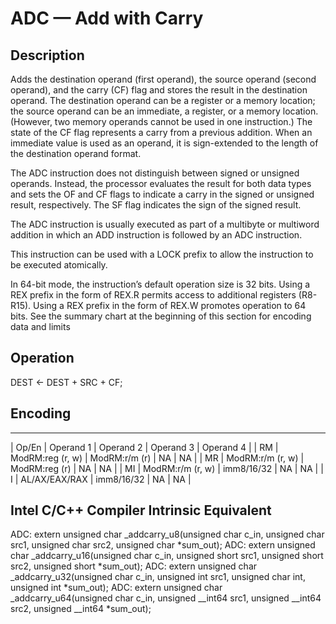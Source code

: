 # ADC — Add with Carry

## Description

Adds the destination operand (first operand), the source operand (second operand), and the carry (CF) flag and stores the result in 
the destination operand. The destination operand can be a register or a memory location; the source operand can be an immediate, a 
register, or a memory location. (However, two memory operands cannot be used in one instruction.) The state of the CF flag represents 
a carry from a previous addition. When an immediate value is used as an operand, it is sign-extended to the length of the destination 
operand format.

The ADC instruction does not distinguish between signed or unsigned operands. Instead, the processor evaluates the result for both data 
types and sets the OF and CF flags to indicate a carry in the signed or unsigned result, respectively. The SF flag indicates the sign 
of the signed result.

The ADC instruction is usually executed as part of a multibyte or multiword addition in which an ADD instruction is followed by an 
ADC instruction.

This instruction can be used with a LOCK prefix to allow the instruction to be executed atomically.

In 64-bit mode, the instruction’s default operation size is 32 bits. Using a REX prefix in the form of REX.R permits access to 
additional registers (R8-R15). Using a REX prefix in the form of REX.W promotes operation to 64 bits. See the summary chart at the 
beginning of this section for encoding data and limits

## Operation

DEST ← DEST + SRC + CF;

## Encoding
----------------------------------------------------------------------------------------------------------------------------
| Op/En | Operand 1        | Operand 2     | Operand 3 | Operand 4 |
| RM    | ModRM:reg (r, w) | ModRM:r/m (r) | NA        | NA        |
| MR    | ModRM:r/m (r, w) | ModRM:reg (r) | NA        | NA        |
| MI    | ModRM:r/m (r, w) | imm8/16/32    | NA        | NA        |
| I     | AL/AX/EAX/RAX    | imm8/16/32    | NA        | NA        |

## Intel C/C++ Compiler Intrinsic Equivalent 

ADC: extern unsigned char _addcarry_u8(unsigned char c_in, unsigned char src1, unsigned char src2, unsigned char *sum_out);
ADC: extern unsigned char _addcarry_u16(unsigned char c_in, unsigned short src1, unsigned short src2, unsigned short *sum_out);
ADC: extern unsigned char _addcarry_u32(unsigned char c_in, unsigned int src1, unsigned char int, unsigned int *sum_out);
ADC: extern unsigned char _addcarry_u64(unsigned char c_in, unsigned __int64 src1, unsigned __int64 src2, unsigned __int64 *sum_out);